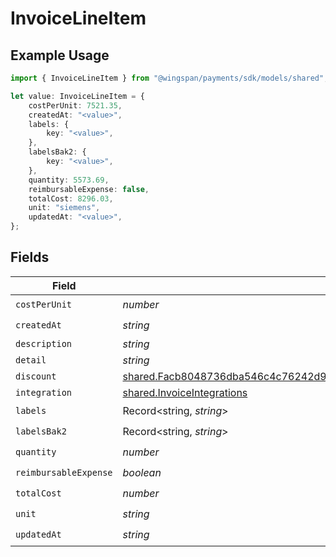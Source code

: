 # InvoiceLineItem

## Example Usage

```typescript
import { InvoiceLineItem } from "@wingspan/payments/sdk/models/shared";

let value: InvoiceLineItem = {
    costPerUnit: 7521.35,
    createdAt: "<value>",
    labels: {
        key: "<value>",
    },
    labelsBak2: {
        key: "<value>",
    },
    quantity: 5573.69,
    reimbursableExpense: false,
    totalCost: 8296.03,
    unit: "siemens",
    updatedAt: "<value>",
};
```

## Fields

| Field                                                                                                                                                                     | Type                                                                                                                                                                      | Required                                                                                                                                                                  | Description                                                                                                                                                               |
| ------------------------------------------------------------------------------------------------------------------------------------------------------------------------- | ------------------------------------------------------------------------------------------------------------------------------------------------------------------------- | ------------------------------------------------------------------------------------------------------------------------------------------------------------------------- | ------------------------------------------------------------------------------------------------------------------------------------------------------------------------- |
| `costPerUnit`                                                                                                                                                             | *number*                                                                                                                                                                  | :heavy_check_mark:                                                                                                                                                        | N/A                                                                                                                                                                       |
| `createdAt`                                                                                                                                                               | *string*                                                                                                                                                                  | :heavy_check_mark:                                                                                                                                                        | N/A                                                                                                                                                                       |
| `description`                                                                                                                                                             | *string*                                                                                                                                                                  | :heavy_minus_sign:                                                                                                                                                        | N/A                                                                                                                                                                       |
| `detail`                                                                                                                                                                  | *string*                                                                                                                                                                  | :heavy_minus_sign:                                                                                                                                                        | N/A                                                                                                                                                                       |
| `discount`                                                                                                                                                                | [shared.Facb8048736dba546c4c76242d9f8c7111011a7a7483528f37d80226698a1f2b](../../../sdk/models/shared/facb8048736dba546c4c76242d9f8c7111011a7a7483528f37d80226698a1f2b.md) | :heavy_minus_sign:                                                                                                                                                        | N/A                                                                                                                                                                       |
| `integration`                                                                                                                                                             | [shared.InvoiceIntegrations](../../../sdk/models/shared/invoiceintegrations.md)                                                                                           | :heavy_minus_sign:                                                                                                                                                        | N/A                                                                                                                                                                       |
| `labels`                                                                                                                                                                  | Record<string, *string*>                                                                                                                                                  | :heavy_check_mark:                                                                                                                                                        | N/A                                                                                                                                                                       |
| `labelsBak2`                                                                                                                                                              | Record<string, *string*>                                                                                                                                                  | :heavy_check_mark:                                                                                                                                                        | N/A                                                                                                                                                                       |
| `quantity`                                                                                                                                                                | *number*                                                                                                                                                                  | :heavy_check_mark:                                                                                                                                                        | N/A                                                                                                                                                                       |
| `reimbursableExpense`                                                                                                                                                     | *boolean*                                                                                                                                                                 | :heavy_check_mark:                                                                                                                                                        | N/A                                                                                                                                                                       |
| `totalCost`                                                                                                                                                               | *number*                                                                                                                                                                  | :heavy_check_mark:                                                                                                                                                        | N/A                                                                                                                                                                       |
| `unit`                                                                                                                                                                    | *string*                                                                                                                                                                  | :heavy_check_mark:                                                                                                                                                        | N/A                                                                                                                                                                       |
| `updatedAt`                                                                                                                                                               | *string*                                                                                                                                                                  | :heavy_check_mark:                                                                                                                                                        | N/A                                                                                                                                                                       |